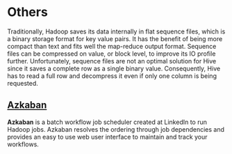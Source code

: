 # Others

Traditionally, Hadoop saves its data internally in flat sequence files, which is a binary storage format for key value pairs. It has the benefit of being more compact than text and fits well the map-reduce output format. Sequence files can be compressed on value, or block level, to improve its IO profile further. Unfortunately, sequence files are not an optimal solution for Hive since it saves a complete row as a single binary value. Consequently, Hive has to read a full row and decompress it even if only one column is being requested.

## [Azkaban](https://azkaban.github.io/)

**Azkaban** is a batch workflow job scheduler created at LinkedIn to run Hadoop jobs. Azkaban resolves the ordering through job dependencies and provides an easy to use web user interface to maintain and track your workflows.
